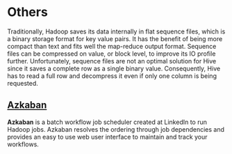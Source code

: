 # Others

Traditionally, Hadoop saves its data internally in flat sequence files, which is a binary storage format for key value pairs. It has the benefit of being more compact than text and fits well the map-reduce output format. Sequence files can be compressed on value, or block level, to improve its IO profile further. Unfortunately, sequence files are not an optimal solution for Hive since it saves a complete row as a single binary value. Consequently, Hive has to read a full row and decompress it even if only one column is being requested.

## [Azkaban](https://azkaban.github.io/)

**Azkaban** is a batch workflow job scheduler created at LinkedIn to run Hadoop jobs. Azkaban resolves the ordering through job dependencies and provides an easy to use web user interface to maintain and track your workflows.
